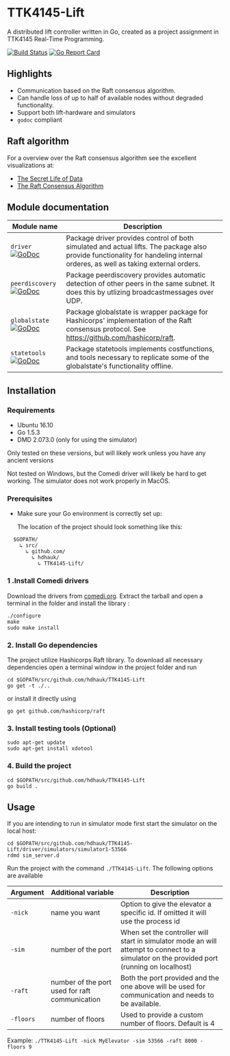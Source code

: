 
# TTK4145-Lift
A distributed lift controller written in Go, created as a project assignment in TTK4145 Real-Time Programming.

[![Build Status](https://travis-ci.com/hdhauk/TTK4145-Lift.svg?token=y9hAjhVWRxqextVgHFNt&branch=master)](https://travis-ci.com/hdhauk/TTK4145-Lift)
[![Go Report Card](https://goreportcard.com/badge/github.com/hdhauk/TTK4145-Lift)](https://goreportcard.com/report/github.com/hdhauk/TTK4145-Lift)

## Highlights
 - Communication based on the Raft consensus algorithm.
 - Can handle loss of up to half of available nodes without degraded functionality.
 - Support both lift-hardware and simulators
 - `godoc` compliant

## Raft algorithm
For a overview over the Raft consensus algorithm see the excellent visualizations at:

- [The Secret Life of Data](http://thesecretlivesofdata.com/raft/)
- [The Raft Consensus Algorithm](https://raft.github.io/)


## Module documentation
| Module name  | Description |
| ------------- | ------------- |
|`driver` [![GoDoc](https://godoc.org/github.com/hdhauk/TTK4145-Lift/driver?status.svg)](https://godoc.org/github.com/hdhauk/TTK4145-Lift/driver)|Package driver provides control of both simulated and actual lifts. The package also provide functionality for handeling internal orderes, as well as taking external orders.|
|`peerdiscovery` [![GoDoc](https://godoc.org/github.com/hdhauk/TTK4145-Lift/peerdiscovery?status.svg)](https://godoc.org/github.com/hdhauk/TTK4145-Lift/peerdiscovery)|Package peerdiscovery provides automatic detection of other peers in the same subnet. It does this by utlizing broadcastmessages over UDP.|
|`globalstate` [![GoDoc](https://godoc.org/github.com/hdhauk/TTK4145-Lift/globalstate?status.svg)](https://godoc.org/github.com/hdhauk/TTK4145-Lift/globalstate)|Package globalstate is wrapper package for Hashicorps' implementation of the Raft consensus protocol. See https://github.com/hashicorp/raft. |
|`statetools` [![GoDoc](https://godoc.org/github.com/hdhauk/TTK4145-Lift/statetools?status.svg)](https://godoc.org/github.com/hdhauk/TTK4145-Lift/statetools)|Package statetools implements costfunctions, and tools necessary to replicate some of the globalstate's functionality offline.|

## Installation

### Requirements
* Ubuntu 16.10
* Go 1.5.3
* DMD 2.073.0 (only for using the simulator)

Only tested on these versions, but will likely work unless you have any ancient versions

Not tested on Windows, but the Comedi driver will likely be hard to get working.
The simulator does not work properly in MacOS.

### Prerequisites
* Make sure your Go environment is correctly set up:

  The location of the project should look something like this:
~~~~
  $GOPATH/
    ↳ src/
      ↳ github.com/
        ↳ hdhauk/
          ↳ TTK4145-Lift/
~~~~

### 1 .Install Comedi drivers
Download the drivers from [comedi.org](http://www.comedi.org/download/comedilib-0.10.2.tar.gz).
Extract the tarball and open a terminal in the folder and install the library :
~~~~
./configure
make
sudo make install
~~~~

### 2. Install Go dependencies
The project utilize Hashicorps Raft library.
To download all necessary dependencies open a terminal window in the project folder and run
~~~~
cd $GOPATH/src/github.com/hdhauk/TTK4145-Lift
go get -t ./..
~~~~
or install it directly using
~~~~
go get github.com/hashicorp/raft
~~~~


### 3. Install testing tools (Optional)
~~~~
sudo apt-get update
sudo apt-get install xdotool
~~~~

### 4. Build the project
~~~~
cd $GOPATH/src/github.com/hdhauk/TTK4145-Lift
go build .
~~~~

## Usage

If you are intending to run in simulator mode first start the simulator on the local host:
~~~~
cd $GOPATH/src/github.com/hdhauk/TTK4145-Lift/driver/simulators/simulator1-53566
rdmd sim_server.d
~~~~

Run the project with the command `./TTK4145-Lift`.
The following options are available

|Argument  |Additional variable    | Description|
|------|------------|------------|
|`-nick` | name you want | Option to give the elevator a specific id. If omitted it will use the process id|
|`-sim` | number of the port | When set the controller will start in simulator mode an will attempt to connect to a simulator on the provided port (running on localhost) |
|`-raft`|number of the port used for raft communication| Both the port provided and the one above will be used for communication and needs to be available.|
|`-floors`|number of floors| Used to provide a custom number of floors. Default is 4|


Example: `./TTK4145-Lift -nick MyElevator -sim 53566 -raft 8000 - floors 9`
